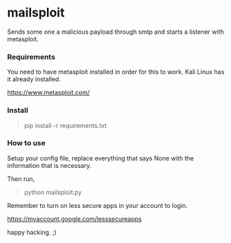 # mailsploit
Sends some one a malicious payload through smtp and starts a listener with metasploit.

### Requirements
You need to have metasploit installed in order for this to work.
Kali Linux has it already installed.

https://www.metasploit.com/


### Install

> pip install -r requirements.txt

### How to use

Setup your config file, replace everything that says None with the information that is necessary.

Then run,

> python mailsploit.py

Remember to turn on less secure apps in your account to login.

https://myaccount.google.com/lesssecureapps

happy hacking. ;)
